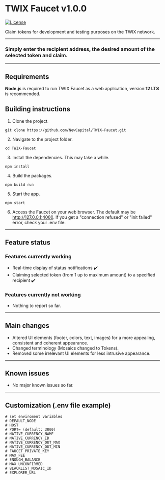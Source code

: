 # TWIX Faucet v1.0.0

[![License](https://img.shields.io/badge/License-Apache%202.0-blue.svg)](https://opensource.org/licenses/Apache-2.0)


Claim tokens for development and testing purposes on the TWIX network.
***
### Simply enter the recipient address, the desired amount of the selected token and claim.

***
## Requirements

**Node.js** is required to run TWIX Faucet as a web application, version **12 LTS** is recommended.

## Building instructions

1. Clone the project.

```
git clone https://github.com/NewCapital/TWIX-Faucet.git
```

2. Navigate to the project folder.

```
cd TWIX-Faucet
```
	
3. Install the dependencies. This may take a while.

```
npm install 
```

4. Build the packages.

```
npm build run
```
    
5. Start the app.

```
npm start
```
    
6. Access the Faucet on your web browser. The default may be http://127.0.0.1:4000. If you get a "connection refused" or "init failed" error, check your .env file.
***
## Feature status
### Features currently working
* Real-time display of status notifications ✔️
* Claiming selected token (from 1 up to maximum  amount) to a specified recipient ✔️

### Features currently not working
* Nothing to report so far.
***
## Main changes
* Altered UI elements (footer, colors, text, images) for a more appealing, consistent and coherent appearance.
* Changed terminology (Mosaics changed to Tokens).
* Removed some irrelevant UI elements for less intrusive appearance.

***
## Known issues
* No major known issues so far.
***
## Customization (.env file example)

```shell
# set enviroment variables
# DEFAULT_NODE
# HOST
# PORT= (default: 3000)
# NATIVE_CURRENCY_NAME
# NATIVE_CURRENCY_ID
# NATIVE_CURRENCY_OUT_MAX
# NATIVE_CURRENCY_OUT_MIN
# FAUCET_PRIVATE_KEY
# MAX_FEE
# ENOUGH_BALANCE
# MAX_UNCONFIRMED
# BLACKLIST_MOSAIC_ID
# EXPLORER_URL
```
